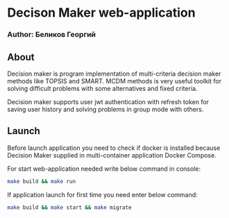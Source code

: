 # Decison Maker web-application
### Author: Беликов Георгий

## About
Decision maker is program implementation of multi-criteria decision maker methods like TOPSIS and SMART.
MCDM methods is very useful toolkit for solving difficult problems with some alternatives and fixed criteria.

Decision maker supports user jwt authentication with refresh token for saving user history and solving problems in
group mode with others.

## Launch
Before launch application you need to check if docker is installed because Decision Maker supplied in multi-container
application Docker Compose.

For start web-application needed write below command in console:

```bash
make build && make run
```

If application launch for first time you need enter below command:

```bash
make build && make start && make migrate
```